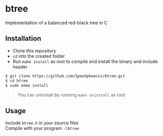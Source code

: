 # btree
Implementation of a balanced red-black tree in C

## Installation
- Clone this repository
- `cd` into the created folder
- Run `make install` as root to compile and install the binary and include header

```sh
$ git clone https://github.com/Speedphoenix/btree.git
$ cd btree
$ sudo make install
```

> You can uninstall by running `make uninstall` as root

## Usage
Include `btree.h` in your source files  
Compile with your program `-lbtree`
